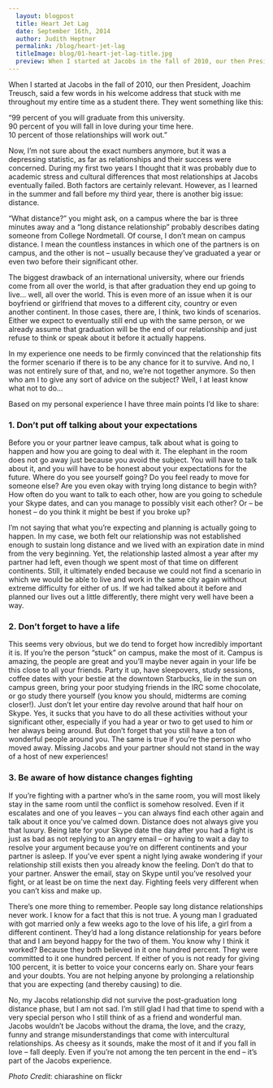 ```yaml
---
  layout: blogpost
  title: Heart Jet Lag
  date: September 16th, 2014
  author: Judith Heptner
  permalink: /blog/heart-jet-lag
  titleImage: blog/01-heart-jet-lag-title.jpg
  preview: When I started at Jacobs in the fall of 2010, our then President, Joachim Treusch, said a few words in his welcome address that stuck with me throughout my entire time as a student there.
---
```


When I started at Jacobs in the fall of 2010, our then President, Joachim Treusch, said a few words in his welcome address that stuck with me throughout my entire time as a student there. They went something like this:

“99 percent of you will graduate from this university.  
90 percent of you will fall in love during your time here.  
10 percent of those relationships will work out.”

Now, I’m not sure about the exact numbers anymore, but it was a depressing statistic, as far as relationships and their success were concerned. During my first two years I thought that it was probably due to academic stress and cultural differences that most relationships at Jacobs eventually failed. Both factors are certainly relevant. However, as I learned in the summer and fall before my third year, there is another big issue: distance.

“What distance?” you might ask, on a campus where the bar is three minutes away and a “long distance relationship” probably describes dating someone from College Nordmetall. Of course, I don’t mean on campus distance. I mean the countless instances in which one of the partners is on campus, and the other is not – usually because they’ve graduated a year or even two before their significant other.

The biggest drawback of an international university, where our friends come from all over the world, is that after graduation they end up going to live… well, all over the world. This is even more of an issue when it is our boyfriend or girlfriend that moves to a different city, country or even another continent. In those cases, there are, I think, two kinds of scenarios. Either we expect to eventually still end up with the same person, or we already assume that graduation will be the end of our relationship and just refuse to think or speak about it before it actually happens.

In my experience one needs to be firmly convinced that the relationship fits the former scenario if there is to be any chance for it to survive. And no, I was not entirely sure of that, and no, we’re not together anymore. So then who am I to give any sort of advice on the subject? Well, I at least know what not to do…

Based on my personal experience I have three main points I’d like to share:

### 1. Don’t put off talking about your expectations

Before you or your partner leave campus, talk about what is going to happen and how you are going to deal with it. The elephant in the room does not go away just because you avoid the subject. You will have to talk about it, and you will have to be honest about your expectations for the future. Where do you see yourself going? Do you feel ready to move for someone else? Are you even okay with trying long distance to begin with? How often do you want to talk to each other, how are you going to schedule your Skype dates, and can you manage to possibly visit each other? Or – be honest – do you think it might be best if you broke up?

I’m not saying that what you’re expecting and planning is actually going to happen. In my case, we both felt our relationship was not established enough to sustain long distance and we lived with an expiration date in mind from the very beginning. Yet, the relationship lasted almost a year after my partner had left, even though we spent most of that time on different continents. Still, it ultimately ended because we could not find a scenario in which we would be able to live and work in the same city again without extreme difficulty for either of us. If we had talked about it before and planned our lives out a little differently, there might very well have been a way.

### 2. Don’t forget to have a life

This seems very obvious, but we do tend to forget how incredibly important it is. If you’re the person “stuck” on campus, make the most of it. Campus is amazing, the people are great and you’ll maybe never again in your life be this close to all your friends. Party it up, have sleepovers, study sessions, coffee dates with your bestie at the downtown Starbucks, lie in the sun on campus green, bring your poor studying friends in the IRC some chocolate, or go study there yourself (you know you should, midterms are coming closer!). Just don’t let your entire day revolve around that half hour on Skype. Yes, it sucks that you have to do all these activities without your significant other, especially if you had a year or two to get used to him or her always being around. But don’t forget that you still have a ton of wonderful people around you. The same is true if you’re the person who moved away. Missing Jacobs and your partner should not stand in the way of a host of new experiences!

### 3. Be aware of how distance changes fighting

If you’re fighting with a partner who’s in the same room, you will most likely stay in the same room until the conflict is somehow resolved. Even if it escalates and one of you leaves – you can always find each other again and talk about it once you’ve calmed down. Distance does not always give you that luxury. Being late for your Skype date the day after you had a fight is just as bad as not replying to an angry email – or having to wait a day to resolve your argument because you’re on different continents and your partner is asleep. If you’ve ever spent a night lying awake wondering if your relationship still exists then you already know the feeling. Don’t do that to your partner. Answer the email, stay on Skype until you’ve resolved your fight, or at least be on time the next day. Fighting feels very different when you can’t kiss and make up.

There’s one more thing to remember. People say long distance relationships never work. I know for a fact that this is not true. A young man I graduated with got married only a few weeks ago to the love of his life, a girl from a different continent. They’d had a long distance relationship for years before that and I am beyond happy for the two of them. You know why I think it worked? Because they both believed in it one hundred percent. They were committed to it one hundred percent. If either of you is not ready for giving 100 percent, it is better to voice your concerns early on. Share your fears and your doubts. You are not helping anyone by prolonging a relationship that you are expecting (and thereby causing) to die.

No, my Jacobs relationship did not survive the post-graduation long distance phase, but I am not sad. I’m still glad I had that time to spend with a very special person who I still think of as a friend and wonderful man. Jacobs wouldn’t be Jacobs without the drama, the love, and the crazy, funny and strange misunderstandings that come with intercultural relationships. As cheesy as it sounds, make the most of it and if you fall in love – fall deeply. Even if you’re not among the ten percent in the end – it’s part of the Jacobs experience.

*Photo Credit*: chiarashine on flickr